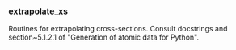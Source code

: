 ### extrapolate_xs

Routines for extrapolating cross-sections. Consult docstrings and section~5.1.2.1 of "Generation of atomic data for Python".
